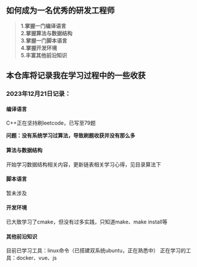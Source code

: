 ## 如何成为一名优秀的研发工程师
> **1.掌握一门编译语言** <br>
> **2.掌握算法与数据结构** <br>
> **3.掌握一门脚本语言** <br>
> **4.掌握开发环境** <br>
> **5.丰富其他前沿知识** <br>

## 本仓库将记录我在学习过程中的一些收获 <br>

### 2023年12月21日记录：

#### 编译语言

C++正在坚持刷leetcode，已写至79题

**问题：没有系统学习过算法，导致刷题收获并没有那么多**

#### 算法与数据结构

开始学习数据结构相关内容，更新链表相关学习心得，见目录算法下

#### 脚本语言

暂未涉及

#### 开发环境

已大致学习了cmake，但没有过多实践，只知道make、make install等

#### 其他前沿知识
目前已学习工具：linux命令（已搭建双系统ubuntu，正在熟悉中）
正在学习的工具：docker、vue、js
